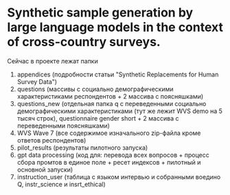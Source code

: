 # Synthetic sample generation by large language models in the context of cross-country surveys.

Сейчас в проекте лежат папки 
1) appendices (подробности статьи "Synthetic Replacements for Human Survey Data")
2) questions (массивы с социально демографическими характеристиками респондентов + 2 массива с поясняшками)
3) questions_new (отдельная папка q с переведенными социально демографическими характеристиками (тут же лежит WVS demo на 5 тысяч строк), questionnaire gender short + 2 массива с переведенными поясняшками)
4) WVS Wave 7 (все содержимое изначального zip-файла кроме ответов респондентов)
5) pilot_results (результаты пилотного запуска)
6) gpt data processing (код для: перевода всех вопросов + процесс сбора промтов в единое поле + ресет индексов + пилотный и основной запуски)
7) instruction_user (таблица с языком интервью и собранными воедино Q, instr_science и insrt_ethical)


